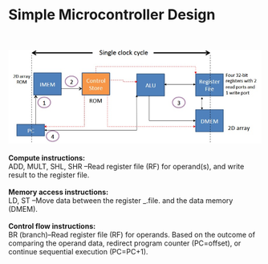 # Simple Microcontroller Design
\
\
<img src='design_SC.jpg' width = 1000>
\
\
**Compute instructions:** 
\
ADD, MULT, SHL, SHR –Read register file (RF) for operand(s), and write result to the register file.
\
\
**Memory access instructions:** 
\
LD, ST –Move data between the register _.file. and the data memory (DMEM).
\
\
**Control flow instructions:** 
\
BR (branch)–Read register file (RF) for operands. Based on the outcome of comparing the operand data, redirect program counter (PC=offset), or continue sequential execution (PC=PC+1).
